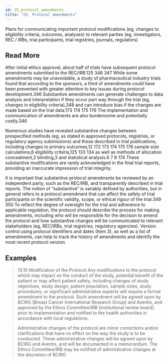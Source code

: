 ```yaml
---
id: 25_protocol_amendments
title: "25. Protocol amendments"
---
```

Plans for communicating important protocol modifications (eg, changes to eligibility criteria, outcomes, analyses) to relevant parties (eg, investigators, REC / IRBs, trial participants, trial registries, journals, regulators)

## Read More

After initial ethics approval, about half of trials have subsequent protocol amendments submitted to the REC/IRB.125 346 347 While some amendments may be unavoidable, a study of pharmaceutical industry trials found that according to the sponsors, a third of amendments could have been prevented with greater attention to key issues during protocol development.346 Substantive amendments can generate challenges to data analysis and interpretation if they occur part way through the trial (eg, changes in eligibility criteria),348 and can introduce bias if the changes are made based on the trial data.173 174 175 176 The implementation and communication of amendments are also burdensome and potentially costly.346

Numerous studies have revealed substantive changes between prespecified methods (eg, as stated in approved protocols, registries, or regulatory agency submissions) and those described in trial publications, including changes to primary outcomes,12 172 173 174 175 176 sample size calculations,6 eligibility criteria,125 133 134 as well as methods of allocation concealment,2 blinding,3 and statistical analysis.6 7 8 174 These substantive modifications are rarely acknowledged in the final trial reports, providing an inaccurate impression of trial integrity.

It is important that substantive protocol amendments be reviewed by an independent party, such as the REC/IRB, and transparently described in trial reports. The notion of “substantive” is variably defined by authorities, but in general refers to a protocol amendment that can affect the safety of trial participants or the scientific validity, scope, or ethical rigour of the trial.349 350 To reflect the degree of oversight for the trial and adherence to applicable regulation, the protocol should describe the process for making amendments, including who will be responsible for the decision to amend the protocol and how substantive changes will be communicated to relevant stakeholders (eg, REC/IRBs, trial registries, regulatory agencies). Version control using protocol identifiers and dates (Item 3), as well as a list of amendments, can help to track the history of amendments and identify the most recent protocol version.


## Examples

> 13.10 Modification of the Protocol
Any modifications to the protocol which may impact on the conduct of the study, potential benefit of the patient or may affect patient safety, including changes of study objectives, study design, patient population, sample sizes, study procedures, or significant administrative aspects will require a formal amendment to the protocol. Such amendment will be agreed upon by BCIRG [Breast Cancer International Research Group] and Aventis, and approved by the Ethics Committee/IRB [institutional review board] prior to implementation and notified to the health authorities in accordance with local regulations.

> Administrative changes of the protocol are minor corrections and/or clarifications that have no effect on the way the study is to be conducted. These administrative changes will be agreed upon by BCIRG and Aventis, and will be documented in a memorandum. The Ethics Committee/IRB may be notified of administrative changes at the discretion of BCIRG